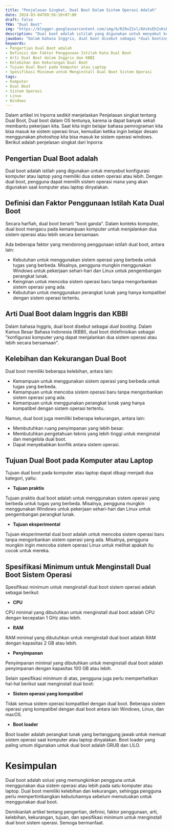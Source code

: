 ```yaml
---
title: "Penjelasan Singkat, Dual Boot Dalam Sistem Operasi Adalah"
date: 2024-03-04T09:56:10+07:00
draft: false
fKW: "Dual Boot"
img: "https://blogger.googleusercontent.com/img/b/R29vZ2xl/AVvXsEh2sKskWKFJAn4lUXbOCj_e46aGJMGzB72jlliAtP8wZwH-06Lkl-nC0Is4UWZSSaSvY_ZI57Y3XNroBgdJizMz_sx1RfdPyXZtAM3Oty2LzOgoOTZ6NtQA8xxMz8eHd4TDH8yp-kXaDQgME-HAQn0pBYi1AUwT9ol9HYGa1WuwtnllhcszYVEHUgPlayQ2/s480/dual-boot.webp"
description: "Dual boot adalah istilah yang digunakan untuk menyebut konfigurasi komputer yang memiliki dua sistem operasi atau lebih."
jawaban: "Dalam bahasa Inggris, dual boot disebut sebagai *dual booting*. Dalam Kamus Besar Bahasa Indonesia (KBBI), dual boot didefinisikan sebagai 'konfigurasi komputer yang dapat menjalankan dua sistem operasi atau lebih secara bersamaan'."
keywords:
- Pengertian Dual Boot adalah
- Definisi dan Faktor Penggunaan Istilah Kata Dual Boot
- Arti Dual Boot dalam Inggris dan KBBI
- Kelebihan dan Kekurangan Dual Boot
- Tujuan Dual Boot pada Komputer atau Laptop
- Spesifikasi Minimum untuk Menginstall Dual Boot Sistem Operasi
tags:
- Komputer
- Dual Boot
- Sistem Operasi
- Linux
- Windows
---
```


Dalam artikel ini Inporra sedikit menjelaskan Penjelasan singkat tentang Dual Boot, Dual boot dalam OS tentunya, karena ia dapat banyak sekali membantu pekerjaan kita. Saat kita ingin belajar bahasa pemrograman kita bisa masuk ke sistem operasi  linux, kemudian ketika ingin belajar desain menggunakan photoshop kita bisa masuk ke sistem operasi windows. Berikut adalah penjelasan singkat dari Inporra:

## Pengertian Dual Boot adalah

Dual boot adalah istilah yang digunakan untuk menyebut konfigurasi komputer atau laptop yang memiliki dua sistem operasi atau lebih. Dengan dual boot, pengguna dapat memilih sistem operasi mana yang akan digunakan saat komputer atau laptop dinyalakan.

## Definisi dan Faktor Penggunaan Istilah Kata Dual Boot

Secara harfiah, dual boot berarti "boot ganda". Dalam konteks komputer, dual boot mengacu pada kemampuan komputer untuk menjalankan dua sistem operasi atau lebih secara bersamaan.

Ada beberapa faktor yang mendorong penggunaan istilah dual boot, antara lain:

* Kebutuhan untuk menggunakan sistem operasi yang berbeda untuk tugas yang berbeda. Misalnya, pengguna mungkin menggunakan Windows untuk pekerjaan sehari-hari dan Linux untuk pengembangan perangkat lunak.
* Keinginan untuk mencoba sistem operasi baru tanpa mengorbankan sistem operasi yang ada.
* Kebutuhan untuk menggunakan perangkat lunak yang hanya kompatibel dengan sistem operasi tertentu.

## Arti Dual Boot dalam Inggris dan KBBI

Dalam bahasa Inggris, dual boot disebut sebagai *dual booting*. Dalam Kamus Besar Bahasa Indonesia (KBBI), dual boot didefinisikan sebagai "konfigurasi komputer yang dapat menjalankan dua sistem operasi atau lebih secara bersamaan".

## Kelebihan dan Kekurangan Dual Boot

Dual boot memiliki beberapa kelebihan, antara lain:

* Kemampuan untuk menggunakan sistem operasi yang berbeda untuk tugas yang berbeda.
* Kemampuan untuk mencoba sistem operasi baru tanpa mengorbankan sistem operasi yang ada.
* Kemampuan untuk menggunakan perangkat lunak yang hanya kompatibel dengan sistem operasi tertentu.

Namun, dual boot juga memiliki beberapa kekurangan, antara lain:

* Membutuhkan ruang penyimpanan yang lebih besar.
* Membutuhkan pengetahuan teknis yang lebih tinggi untuk menginstal dan mengelola dual boot.
* Dapat menyebabkan konflik antara sistem operasi.

## Tujuan Dual Boot pada Komputer atau Laptop

Tujuan dual boot pada komputer atau laptop dapat dibagi menjadi dua kategori, yaitu:

* **Tujuan praktis**

Tujuan praktis dual boot adalah untuk menggunakan sistem operasi yang berbeda untuk tugas yang berbeda. Misalnya, pengguna mungkin menggunakan Windows untuk pekerjaan sehari-hari dan Linux untuk pengembangan perangkat lunak.

* **Tujuan eksperimental**

Tujuan eksperimental dual boot adalah untuk mencoba sistem operasi baru tanpa mengorbankan sistem operasi yang ada. Misalnya, pengguna mungkin ingin mencoba sistem operasi Linux untuk melihat apakah itu cocok untuk mereka.

## Spesifikasi Minimum untuk Menginstall Dual Boot Sistem Operasi

Spesifikasi minimum untuk menginstall dual boot sistem operasi adalah sebagai berikut:

* **CPU**

CPU minimal yang dibutuhkan untuk menginstall dual boot adalah CPU dengan kecepatan 1 GHz atau lebih.

* **RAM**

RAM minimal yang dibutuhkan untuk menginstall dual boot adalah RAM dengan kapasitas 2 GB atau lebih.

* **Penyimpanan**

Penyimpanan minimal yang dibutuhkan untuk menginstall dual boot adalah penyimpanan dengan kapasitas 100 GB atau lebih.

Selain spesifikasi minimum di atas, pengguna juga perlu memperhatikan hal-hal berikut saat menginstall dual boot:

* **Sistem operasi yang kompatibel**

Tidak semua sistem operasi kompatibel dengan dual boot. Beberapa sistem operasi yang kompatibel dengan dual boot antara lain Windows, Linux, dan macOS.

* **Boot loader**

Boot loader adalah perangkat lunak yang bertanggung jawab untuk memuat sistem operasi saat komputer atau laptop dinyalakan. Boot loader yang paling umum digunakan untuk dual boot adalah GRUB dan LILO.

# Kesimpulan

Dual boot adalah solusi yang memungkinkan pengguna untuk menggunakan dua sistem operasi atau lebih pada satu komputer atau laptop. Dual boot memiliki kelebihan dan kekurangan, sehingga pengguna perlu mempertimbangkan kebutuhannya sebelum memutuskan untuk menggunakan dual boot.

Demikianlah artikel tentang pengertian, definisi, faktor penggunaan, arti, kelebihan, kekurangan, tujuan, dan spesifikasi minimum untuk menginstall dual boot sistem operasi. Semoga bermanfaat.